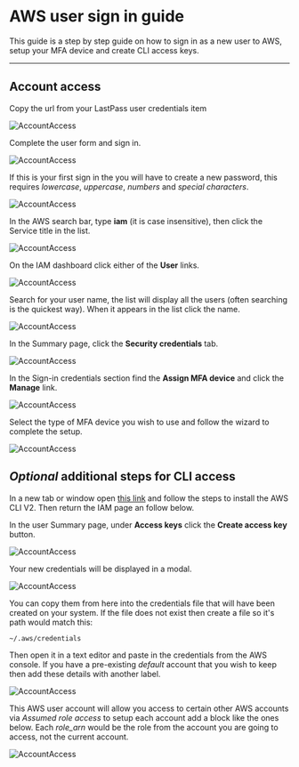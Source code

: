 # AWS user sign in guide

This guide is a step by step guide on how to sign in as a new user to AWS, setup your MFA device and create CLI access keys.

---

## Account access

Copy the url from your LastPass user credentials item

![AccountAccess](https://s3.eu-west-2.amazonaws.com/oval-generic-20210414092403/public/assets/aws-sign-in-guide/step01.png)

Complete the user form and sign in.

![AccountAccess](https://s3.eu-west-2.amazonaws.com/oval-generic-20210414092403/public/assets/aws-sign-in-guide/step02.png)

If this is your first sign in the you will have to create a new password, this requires *lowercase*, *uppercase*, *numbers* and *special characters*.

![AccountAccess](https://s3.eu-west-2.amazonaws.com/oval-generic-20210414092403/public/assets/aws-sign-in-guide/step03.png)

In the AWS search bar, type **iam** (it is case insensitive), then click the Service title in the list.

![AccountAccess](https://s3.eu-west-2.amazonaws.com/oval-generic-20210414092403/public/assets/aws-sign-in-guide/step04.png)

On the IAM dashboard click either of the **User** links.

![AccountAccess](https://s3.eu-west-2.amazonaws.com/oval-generic-20210414092403/public/assets/aws-sign-in-guide/step05.png)

Search for your user name, the list will display all the users (often searching is the quickest way). When it appears in the list click the name.

![AccountAccess](https://s3.eu-west-2.amazonaws.com/oval-generic-20210414092403/public/assets/aws-sign-in-guide/step06.png)

In the Summary page, click the **Security credentials** tab.

![AccountAccess](https://s3.eu-west-2.amazonaws.com/oval-generic-20210414092403/public/assets/aws-sign-in-guide/step07.png)

In the Sign-in credentials section find the **Assign MFA device** and click the **Manage** link.

![AccountAccess](https://s3.eu-west-2.amazonaws.com/oval-generic-20210414092403/public/assets/aws-sign-in-guide/step08.png)

Select the type of MFA device you wish to use and follow the wizard to complete the setup.

![AccountAccess](https://s3.eu-west-2.amazonaws.com/oval-generic-20210414092403/public/assets/aws-sign-in-guide/step09.png)

## *Optional* additional steps for CLI access

In a new tab or window open [this link](https://docs.aws.amazon.com/cli/latest/userguide/install-cliv2-windows.html) and follow the steps to install the AWS CLI V2. Then return the IAM page an follow below.

In the user Summary page, under **Access keys** click the **Create access key** button.

![AccountAccess](https://s3.eu-west-2.amazonaws.com/oval-generic-20210414092403/public/assets/aws-sign-in-guide/step10.png)

Your new credentials will be displayed in a modal.

![AccountAccess](https://s3.eu-west-2.amazonaws.com/oval-generic-20210414092403/public/assets/aws-sign-in-guide/step11.png)

You can copy them from here into the credentials file that will have been created on your system. If the file does not exist then create a file so it's path would match this:

```sh
~/.aws/credentials
```

Then open it in a text editor and paste in the credentials from the AWS console. If you have a pre-existing *default* account that you wish to keep then add these details with another label.

![AccountAccess](https://s3.eu-west-2.amazonaws.com/oval-generic-20210414092403/public/assets/aws-sign-in-guide/step12.png)

This AWS user account will allow you access to certain other AWS accounts via *Assumed role access* to setup each account add a block like the ones below. Each *role_arn*  would be the role from the account you are going to access, not the current account.

![AccountAccess](https://s3.eu-west-2.amazonaws.com/oval-generic-20210414092403/public/assets/aws-sign-in-guide/step13.png)
